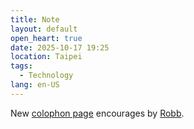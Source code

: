 ```yaml
---
title: Note
layout: default
open_heart: true
date: 2025-10-17 19:25
location: Taipei
tags: 
  - Technology
lang: en-US
---
```


New [colophon page](https://muan.co/colophon) encourages by [Robb](https://robb.is).
